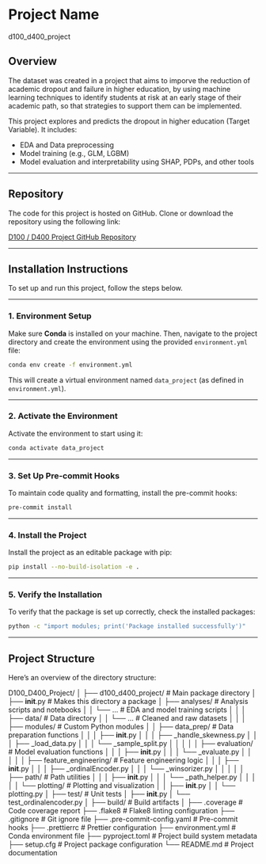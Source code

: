 # Project Name

d100_d400_project

## Overview

The dataset was created in a project that aims to imporve the reduction of academic dropout and failure in higher education, by using machine learning techniques to identify students at risk at an early stage of their academic path, so that strategies to support them can be implemented.

This project explores and predicts the dropout in higher education (Target Variable). It includes:

- EDA and Data preprocessing
- Model training (e.g., GLM, LGBM)
- Model evaluation and interpretability using SHAP, PDPs, and other tools

---

## Repository

The code for this project is hosted on GitHub. Clone or download the repository using the following link:

[D100 / D400 Project GitHub Repository](https://github.com/hj399/D100_project.git)

---

## Installation Instructions

To set up and run this project, follow the steps below.

---

### 1. **Environment Setup**

Make sure **Conda** is installed on your machine. Then, navigate to the project directory and create the environment using the provided `environment.yml` file:

```bash
conda env create -f environment.yml
```

This will create a virtual environment named `data_project` (as defined in `environment.yml`).

---

### 2. **Activate the Environment**

Activate the environment to start using it:

```bash
conda activate data_project
```

---

### 3. **Set Up Pre-commit Hooks**

To maintain code quality and formatting, install the pre-commit hooks:

```bash
pre-commit install
```

---

### 4. **Install the Project**

Install the project as an editable package with pip:

```bash
pip install --no-build-isolation -e .
```

---

### 5. **Verify the Installation**

To verify that the package is set up correctly, check the installed packages:

```bash
python -c "import modules; print('Package installed successfully')"
```

---

## Project Structure

Here’s an overview of the directory structure:

D100_D400_Project/
│
├── d100_d400_project/ # Main package directory
│ ├── **init**.py # Makes this directory a package
│ ├── analyses/ # Analysis scripts and notebooks
│ │ └── ... # EDA and model training scripts
│ │
│ ├── data/ # Data directory
│ │ └── ... # Cleaned and raw datasets
│ │
│ ├── modules/ # Custom Python modules
│ │ ├── data_prep/ # Data preparation functions
│ │ │ ├── **init**.py
│ │ │ ├── \_handle_skewness.py
│ │ │ ├── \_load_data.py
│ │ │ └── \_sample_split.py
│ │ │
│ │ ├── evaluation/ # Model evaluation functions
│ │ │ ├── **init**.py
│ │ │ └── \_evaluate.py
│ │ │
│ │ ├── feature_engineering/ # Feature engineering logic
│ │ │ ├── **init**.py
│ │ │ ├── \_ordinalEncoder.py
│ │ │ └── \_winsorizer.py
│ │ │
│ │ ├── path/ # Path utilities
│ │ │ ├── **init**.py
│ │ │ └── \_path_helper.py
│ │ │
│ │ └── plotting/ # Plotting and visualization
│ │ ├── **init**.py
│ │ └── plotting.py
│
├── test/ # Unit tests
│ ├── **init**.py
│ └── test_ordinalencoder.py
│
├── build/ # Build artifacts
│
├── .coverage # Code coverage report
├── .flake8 # Flake8 linting configuration
├── .gitignore # Git ignore file
├── .pre-commit-config.yaml # Pre-commit hooks
├── .prettierrc # Prettier configuration
├── environment.yml # Conda environment file
├── pyproject.toml # Project build system metadata
├── setup.cfg # Project package configuration
└── README.md # Project documentation
